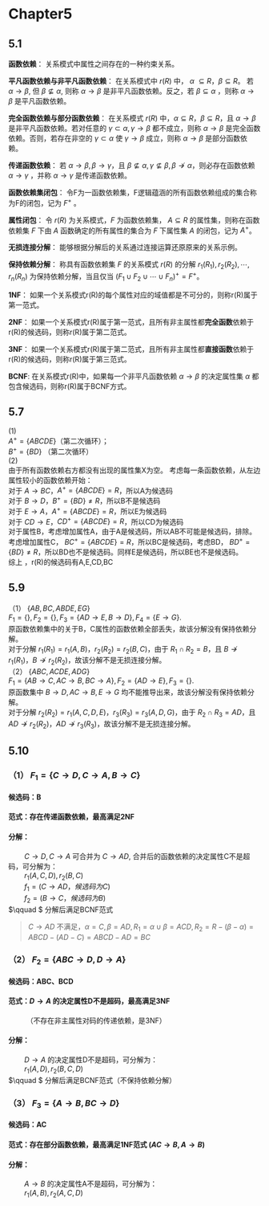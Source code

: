 # Chapter5
## 5.1
**函数依赖**： 关系模式中属性之间存在的一种约束关系。   

**平凡函数依赖与非平凡函数依赖**： 在关系模式中 $r(R)$ 中， $\alpha$ $\subseteq R ，\beta \subseteq R$。 若 $\alpha \rightarrow \beta$, 但 $\beta \not\subseteq \alpha$, 则称 $\alpha \rightarrow \beta$ 是非平凡函数依赖。反之，若  $\beta \subseteq \alpha$ ，则称 $\alpha \rightarrow \beta$ 是平凡函数依赖。  

**完全函数依赖与部分函数依赖**： 在关系模式 $r(R)$ 中，$\alpha \subseteq R ，\beta \subseteq R$，且 $\alpha \rightarrow \beta$ 是非平凡函数依赖。若对任意的 $\gamma \subset \alpha, \gamma \rightarrow \beta$ 都不成立，则称 $\alpha \rightarrow \beta$ 是完全函数依赖。否则，若存在非空的 $\gamma \subset \alpha$ 使 $\gamma \rightarrow \beta$ 成立，则称 $\alpha \rightarrow \beta$ 是部分函数依赖。   

**传递函数依赖**： 若 $\alpha \rightarrow \beta, \beta \rightarrow \gamma$，且 $\beta \not\subseteq \alpha, \gamma \not\subseteq \beta, \beta \not\rightarrow \alpha$，则必存在函数依赖 $\alpha \rightarrow \gamma$ ，并称 $\alpha \rightarrow \gamma$ 是传递函数依赖。  

**函数依赖集闭包**： 令F为一函数依赖集，F逻辑蕴涵的所有函数依赖组成的集合称为F的闭包，记为 $F^{+}$ 。  

**属性闭包**： 令 $r(R)$ 为关系模式，$F$ 为函数依赖集， $A \subseteq R$ 的属性集，则称在函数依赖集 $F$ 下由 $A$ 函数确定的所有属性的集合为 $F$ 下属性集 $A$ 的闭包，记为 $A^{+}$。  

**无损连接分解**： 能够根据分解后的关系通过连接运算还原原来的关系示例。  

**保持依赖分解**： 称具有函数依赖集 $F$ 的关系模式 $r(R)$ 的分解 $r_1(R_1), r_2(R_2), \cdots, r_n(R_n)$ 为保持依赖分解，当且仅当 $(F_1 \cup F_2 \cup \cdots \cup F_n)^+ = F^+$。  

**1NF**： 如果一个关系模式r(R)的每个属性对应的域值都是不可分的，则称r(R)属于第一范式。  

**2NF**： 如果一个关系模式r(R)属于第一范式，且所有非主属性都**完全函数**依赖于r(R)的候选码，则称r(R)属于第二范式。  

**3NF**： 如果一个关系模式r(R)属于第二范式，且所有非主属性都**直接函数**依赖于r(R)的候选码，则称r(R)属于第三范式。  

**BCNF**: 在关系模式r(R)中，如果每一个非平凡函数依赖 $\alpha \rightarrow \beta$ 的决定属性集 $\alpha$ 都包含候选码，则称r(R)属于BCNF方式。  

## 5.7
(1)  
$A^+ = \{ ABCDE \}$（第二次循环）；  
$B^+ = \{ BD \}$ （第二次循环）  
(2)  
由于所有函数依赖右方都没有出现的属性集X为空。
考虑每一条函数依赖，从左边属性较小的函数依赖开始：  
对于 $A \rightarrow BC$，$A^+ = \{ ABCDE \} = R$，所以A为候选码  
对于 $B \rightarrow D$，$B^+ = \{ BD \} \not= R$，所以B不是候选码  
对于 $E \rightarrow A$，$A^+ = \{ ABCDE \} = R$，所以E为候选码  
对于 $CD \rightarrow E$，$CD^+ = \{ ABCDE \} = R$，所以CD为候选码   
对于属性B，考虑增加属性A，由于A是候选码，所以AB不可能是候选码，排除。考虑增加属性C， $BC^+ = \{ ABCDE \} = R$，所以BC是候选码，考虑BD， $BD^+ = \{ BD \} \not= R$，所以BD也不是候选码。同样E是候选码，所以BE也不是候选码。  
综上 ，r(R)的候选码有A,E,CD,BC  

## 5.9
（1） $\{ AB, BC, ABDE, EG\}$  
$F_1 = \{ \}, F_2 = \{ \}, F_3 = \{AD \rightarrow E ,B \rightarrow D\}, F_4 = \{ E \rightarrow G \}.$   
原函数依赖集中的关于B，C属性的函数依赖全部丢失，故该分解没有保持依赖分解。  
对于分解 $r_1(R_1)=r_1(A,B)，r_2(R_2)=r_2(B,C)$，由于 $R_1 \cap R_2 = B$，且 $B \not \rightarrow r_1(R_1)，B \not \rightarrow r_2(R_2)$，故该分解不是无损连接分解。  
（2） $\{ ABC, ACDE, ADG \}$   
$F_1 = \{ AB \rightarrow C, AC \rightarrow B, BC \rightarrow A \}, F_2 = \{ AD \rightarrow E \}, F_3 = \{\}.$  
原函数集中 $B \rightarrow D, AC \rightarrow B, E \rightarrow G$ 均不能推导出来，故该分解没有保持依赖分解。  
对于分解 $r_2(R_2)=r_1(A,C,D,E)，r_3(R_3)=r_3(A,D,G)$，由于 $R_2 \cap R_3 = AD$，且 $AD \not \rightarrow r_2(R_2)，AD \not \rightarrow r_3(R_3)$，故该分解不是无损连接分解。   

## 5.10
### （1） $F_1 = \{C \rightarrow D, C \rightarrow A, B \rightarrow C\}$
#### 候选码：B
#### 范式：存在传递函数依赖，最高满足2NF
#### 分解：
$\qquad C \rightarrow D, C \rightarrow A$ 可合并为 $C \rightarrow AD$, 合并后的函数依赖的决定属性C不是超码，可分解为：  
$\qquad r_1(A,C,D),r_2(B,C)$    
$\qquad f_1=(C \rightarrow AD， 候选码为C)$  
$\qquad f_2=(B \rightarrow C， 候选码为B)$  
$\qquad $ 分解后满足BCNF范式
> $C \rightarrow AD$ 不满足，$\alpha = C, \beta = AD, R_1= \alpha \cup \beta = ACD, R_2 = R - (\beta - \alpha) = ABCD - (AD - C) = ABCD - AD = BC$  

### （2） $F_2 = \{ABC \rightarrow D, D \rightarrow A\}$
#### 候选码：ABC、BCD
#### 范式：$D \rightarrow A$  的决定属性D不是超码，最高满足3NF  
$\qquad$ （不存在非主属性对码的传递依赖，是3NF）
#### 分解：
$\qquad D \rightarrow A$  的决定属性D不是超码，可分解为：  
$\qquad r_1(A,D),r_2(B,C,D)$    
$\qquad $ 分解后满足BCNF范式（不保持依赖分解）  

### （3） $F_3 = \{A \rightarrow B, BC \rightarrow D\}$
#### 候选码：AC
#### 范式：存在部分函数依赖，最高满足1NF范式 $(AC \rightarrow B, A \rightarrow B)$ 
#### 分解：
$\qquad A \rightarrow B$ 的决定属性A不是超码，可分解为：  
$\qquad r_1(A,B),r_2(A,C,D)$  


